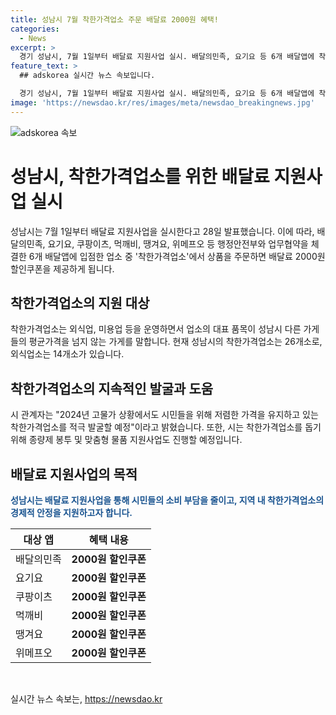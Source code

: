 ```yaml
---
title: 성남시 7월 착한가격업소 주문 배달료 2000원 혜택!
categories:
  - News
excerpt: >
  경기 성남시, 7월 1일부터 배달료 지원사업 실시. 배달의민족, 요기요 등 6개 배달앱에 착한가격업소 입점, 주문시 2000원 할인쿠폰 지급. 착한가격업소는 성남시 평균가격을 넘지 않는 업소로 현재 26개소 운영. 시 관계자는 고물가에도 시민들을 위해 착한가격을 유지 공약. 종량제 봉투 및 맞춤형 물품 지원사업도 실시.
feature_text: >
  ## adskorea 실시간 뉴스 속보입니다.

  경기 성남시, 7월 1일부터 배달료 지원사업 실시. 배달의민족, 요기요 등 6개 배달앱에 착한가격업소 입점, 주문시 2000원 할인쿠폰 지급. 착한가격업소는 성남시 평균가격을 넘지 않는 업소로 현재 26개소 운영. 시 관계자는 고물가에도 시민들을 위해 착한가격을 유지 공약. 종량제 봉투 및 맞춤형 물품 지원사업도 실시.
image: 'https://newsdao.kr/res/images/meta/newsdao_breakingnews.jpg'
---
```


<p><img src="https://newsdao.kr/res/images/meta/newsdao_breakingnews.jpg" alt="adskorea 속보" /></p>

<h1>성남시, 착한가격업소를 위한 배달료 지원사업 실시</h1>

<p data-ke-size="size16">성남시는 7월 1일부터 배달료 지원사업을 실시한다고 28일 발표했습니다. 이에 따라, 배달의민족, 요기요, 쿠팡이츠, 먹깨비, 땡겨요, 위메프오 등 행정안전부와 업무협약을 체결한 6개 배달앱에 입점한 업소 중 '착한가격업소'에서 상품을 주문하면 배달료 2000원 할인쿠폰을 제공하게 됩니다.</p>

<h2>착한가격업소의 지원 대상</h2>

<p data-ke-size="size16">착한가격업소는 외식업, 미용업 등을 운영하면서 업소의 대표 품목이 성남시 다른 가게들의 평균가격을 넘지 않는 가게를 말합니다. 현재 성남시의 착한가격업소는 26개소로, 외식업소는 14개소가 있습니다.</p>

<h2>착한가격업소의 지속적인 발굴과 도움</h2>

<p data-ke-size="size16">시 관계자는 "2024년 고물가 상황에서도 시민들을 위해 저렴한 가격을 유지하고 있는 착한가격업소를 적극 발굴할 예정"이라고 밝혔습니다. 또한, 시는 착한가격업소를 돕기 위해 종량제 봉투 및 맞춤형 물품 지원사업도 진행할 예정입니다.</p>

<h2>배달료 지원사업의 목적</h2>

<p data-ke-size="size16"><b><span style="color: #1a5490;">성남시는 배달료 지원사업을 통해 시민들의 소비 부담을 줄이고, 지역 내 착한가격업소의 경제적 안정을 지원하고자 합니다.</span></b></p>

<table>
    <thead>
        <tr>
            <th>대상 앱</th>
            <th>혜택 내용</th>
        </tr>
    </thead>
    <tbody>
        <tr>
            <td>배달의민족</td>
            <td style="text-align: center; height: 17px;"><b>2000원 할인쿠폰</b></td>
        </tr>
        <tr>
            <td>요기요</td>
            <td style="text-align: center; height: 17px;"><b>2000원 할인쿠폰</b></td>
        </tr>
        <tr>
            <td>쿠팡이츠</td>
            <td style="text-align: center; height: 17px;"><b>2000원 할인쿠폰</b></td>
        </tr>
        <tr>
            <td>먹깨비</td>
            <td style="text-align: center; height: 17px;"><b>2000원 할인쿠폰</b></td>
        </tr>
        <tr>
            <td>땡겨요</td>
            <td style="text-align: center; height: 17px;"><b>2000원 할인쿠폰</b></td>
        </tr>
        <tr>
            <td>위메프오</td>
            <td style="text-align: center; height: 17px;"><b>2000원 할인쿠폰</b></td>
        </tr>
    </tbody>
</table>

<p data-ke-size="size16">&nbsp;</p>
실시간 뉴스 속보는, <a href="https://newsdao.kr" rel="dofollow">https://newsdao.kr</a>


